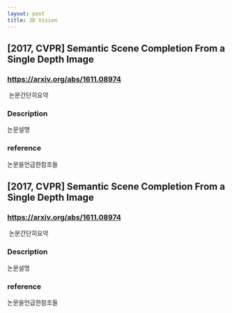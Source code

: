 ```yaml
---
layout: post
title: 3D Vision
---
```

## **[2017, CVPR] Semantic Scene Completion From a Single Depth Image** 
### https://arxiv.org/abs/1611.08974
  논문간단히요약

### **Description**
논문설명
### **reference**
논문을언급한참조들

## **[2017, CVPR] Semantic Scene Completion From a Single Depth Image** 
### https://arxiv.org/abs/1611.08974
  논문간단히요약

### **Description**
논문설명
### **reference**
논문을언급한참조들
